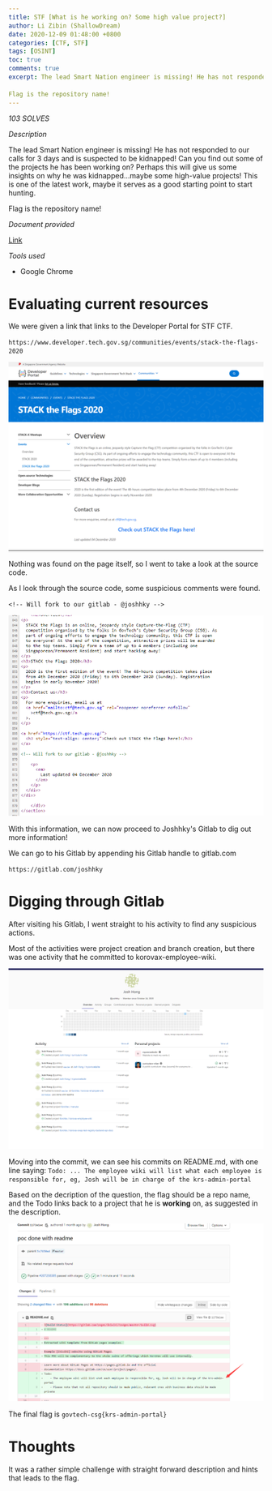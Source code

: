 ```yaml
---
title: STF [What is he working on? Some high value project?]
author: Li Zibin (ShallowDream)
date: 2020-12-09 01:48:00 +0800
categories: [CTF, STF]
tags: [OSINT]
toc: true
comments: true
excerpt: The lead Smart Nation engineer is missing! He has not responded to our calls for 3 days and is suspected to be kidnapped! Can you find out some of the projects he has been working on? Perhaps this will give us some insights on why he was kidnapped…maybe some high-value projects! This is one of the latest work, maybe it serves as a good starting point to start hunting.

Flag is the repository name!
---
```


*103 SOLVES*

*Description*

The lead Smart Nation engineer is missing! He has not responded to our calls for 3 days and is suspected to be kidnapped! Can you find out some of the projects he has been working on? Perhaps this will give us some insights on why he was kidnapped…maybe some high-value projects! This is one of the latest work, maybe it serves as a good starting point to start hunting.

Flag is the repository name!

*Document provided*

[Link](https://www.developer.tech.gov.sg/communities/events/stack-the-flags-2020)

*Tools used*

- Google Chrome

<!--more-->

# Evaluating current resources

We were given a link that links to the Developer Portal for STF CTF.

`https://www.developer.tech.gov.sg/communities/events/stack-the-flags-2020`

![upload-image](/assets/img/blog/STF-What-is-he-working-on/1.png)

Nothing was found on the page itself, so I went to take a look at the source code.

As I look through the source code, some suspicious comments were found.

`<!-- Will fork to our gitlab - @joshhky -->`

![upload-image](/assets/img/blog/STF-What-is-he-working-on/2.png)

With this information, we can now proceed to Joshhky's Gitlab to dig out more information!

We can go to his Gitlab by appending his Gitlab handle to gitlab.com

`https://gitlab.com/joshhky`


# Digging through Gitlab

After visiting his Gitlab, I went straight to his activity to find any suspicious actions.

Most of the activities were project creation and branch creation, but there was one activity that he committed to korovax-employee-wiki.

![upload-image](/assets/img/blog/STF-What-is-he-working-on/3.png)

Moving into the commit, we can see his commits on README.md, with one line saying: `Todo: ... The employee wiki will list what each employee is responsible for, eg, Josh will be in charge of the krs-admin-portal`

Based on the decription of the question, the flag should be a repo name, and the Todo links back to a project that he is **working** on, as suggested in the description.


![upload-image](/assets/img/blog/STF-What-is-he-working-on/4.png)

The final flag is `govtech-csg{krs-admin-portal}`

# Thoughts

It was a rather simple challenge with straight forward description and hints that leads to the flag.
